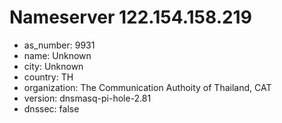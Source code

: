 # Nameserver 122.154.158.219

* as_number: 9931
* name: Unknown
* city: Unknown
* country: TH
* organization: The Communication Authoity of Thailand, CAT
* version: dnsmasq-pi-hole-2.81
* dnssec: false
